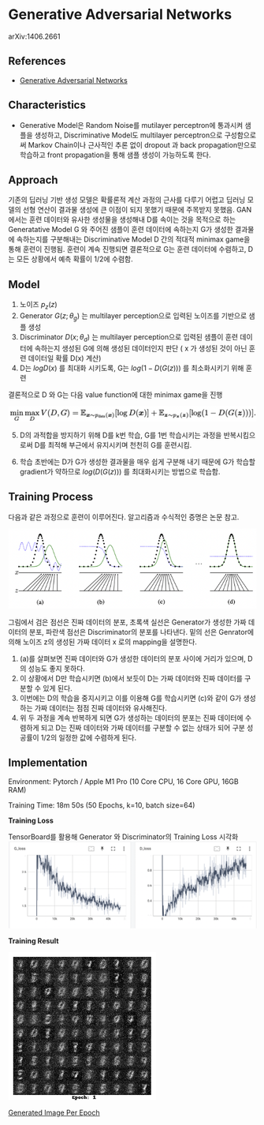 # Generative Adversarial Networks

arXiv:1406.2661

## References

- [Generative Adversarial Networks](https://proceedings.neurips.cc/paper/2014/file/5ca3e9b122f61f8f06494c97b1afccf3-Paper.pdf)

## Characteristics

- Generative Model은 Random Noise를 mutilayer perceptron에 통과시켜 샘플을 생성하고, Discriminative Model도 multilayer perceptron으로 구성함으로써 Markov Chain이나 근사적인 추론 없이 dropout 과 back propagation만으로 학습하고 front propagation을 통해 샘플 생성이 가능하도록 한다.

## Approach

기존의 딥러닝 기반 생성 모델은 확률론적 계산 과정의 근사를 다루기 어렵고 딥러닝 모델의 선형 연산이 결과물 생성에 큰 이점이 되지 못했기 때문에 주목받지 못했음. GAN에서는 훈련 데이터와 유사한 생성물을 생성해내 D를 속이는 것을 목적으로 하는 Generatative Model G 와 주어진 샘플이 훈련 데이터에 속하는지 G가 생성한 결과물에 속하는지를 구분해내는 Discriminative Model D 간의 적대적 minimax game을 통해 훈련이 진행됨. 훈련이 계속 진행되면 결론적으로 G는 훈련 데이터에 수렴하고, D는 모든 상황에서 예측 확률이 1/2에 수렴함.

## Model

1. 노이즈 $p_{z}(z)$
2. Generator $G(z; \theta_{g})$ 는 multilayer perception으로 입력된 노이즈를 기반으로 샘플 생성
3. Discriminator $D(x; \theta_{d})$ 는 multilayer perception으로 입력된 샘플이 훈련 데이터에 속하는지 생성된 G에 의해 생성된 데이터인지 판단 ( x 가 생성된 것이 아닌 훈련 데이터일 확률 D(x) 계산)
4. D는 $log D(x)$ 를 최대화 시키도록, G는 $log (1 - D (G(z)))$ 를 최소화시키기 위해 훈련

결론적으로 D 와 G는 다음 value function에 대한 minimax game을 진행

![value function](./images/valuefunction.png)

5. D의 과적합을 방지하기 위해 D를 k번 학습, G를 1번 학습시키는 과정을 반복시킴으로써 D를 최적해 부근에서 유지시키며 천천히 G를 훈련시킴.

6. 학습 초반에는 D가 G가 생성한 결과물을 매우 쉽게 구분해 내기 때문에 G가 학습할 gradient가 약하므로 $log (D(G(z)))$ 를 최대화시키는 방법으로 학습함.

## Training Process

다음과 같은 과정으로 훈련이 이루어진다. 알고리즘과 수식적인 증명은 논문 참고.

![training](./images/training.png)

그림에서 검은 점선은 진짜 데이터의 분포, 초록색 실선은 Generator가 생성한 가짜 데이터의 분포, 파란색 점선은 Discriminator의 분포를 나타낸다. 밑의 선은 Genrator에 의해 노이즈 z의 생성된 가짜 데이터 x 로의 mapping을 설명한다.

1. (a)를 살펴보면 진짜 데이터와 G가 생성한 데이터의 분포 사이에 거리가 있으며, D의 성능도 좋지 못하다.
2. 이 상황에서 D만 학습시키면 (b)에서 보듯이 D는 가짜 데이터와 진짜 데이터를 구분할 수 있게 된다.
3. 이번에는 D의 학습을 중지시키고 이를 이용해 G를 학습시키면 (c)와 같이 G가 생성하는 가짜 데이터는 점점 진짜 데이터와 유사해진다.
4. 위 두 과정을 계속 반복하게 되면 G가 생성하는 데이터의 분포는 진짜 데이터에 수렴하게 되고 D는 진짜 데이터와 가짜 데이터를 구분할 수 없는 상태가 되어 구분 성공률이 1/2의 일정한 값에 수렴하게 된다.

## Implementation

Environment: Pytorch / Apple M1 Pro (10 Core CPU, 16 Core GPU, 16GB RAM)

Training Time: 18m 50s (50 Epochs, k=10, batch size=64)

**Training Loss**

TensorBoard를 활용해 Generator 와 Discriminator의 Training Loss 시각화
![loss](./images/loss.png)

**Training Result**

![Example1](./images/result.gif)

[Generated Image Per Epoch](https://github.com/kunheekimkr/study_ML/tree/main/VanillaGAN/result)
